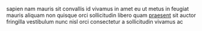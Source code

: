 sapien nam mauris sit convallis id vivamus in amet eu ut metus in feugiat mauris
aliquam non quisque orci sollicitudin libero quam
[praesent](generated_webpages/nunc.md) sit auctor fringilla vestibulum nunc
nisl orci consectetur a sollicitudin vivamus ac
